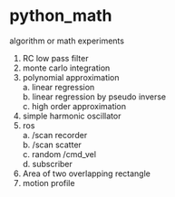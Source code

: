 # python_math
algorithm or math experiments

1. RC low pass filter  
2. monte carlo integration  
3. polynomial approximation  
  a. linear regression  
  b. linear regression by pseudo inverse  
  c. high order approximation  
4. simple harmonic oscillator  
5. ros  
  a. /scan recorder  
  b. /scan scatter  
  c. random /cmd_vel  
  d. subscriber  
6. Area of two overlapping rectangle  
7. motion profile  
